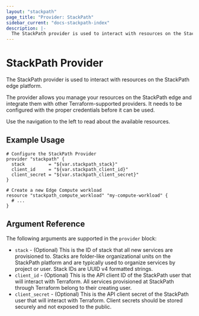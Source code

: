 ```yaml
---
layout: "stackpath"
page_title: "Provider: StackPath"
sidebar_current: "docs-stackpath-index"
description: |-
  The StackPath provider is used to interact with resources on the StackPath edge platform.
---
```


# StackPath Provider

The StackPath provider is used to interact with resources on the StackPath edge platform.

The provider allows you manage your resources on the StackPath edge and integrate them with other Terraform-supported providers. It needs to be configured with the proper credentials before it can be used.

Use the navigation to the left to read about the available resources.

## Example Usage

```hcl
# Configure the StackPath Provider
provider "stackpath" {
  stack         = "${var.stackpath_stack}"
  client_id     = "${var.stackpath_client_id}"
  client_secret = "${var.stackpath_client_secret}"
}

# Create a new Edge Compute workload
resource "stackpath_compute_workload" "my-compute-workload" {
  # ...
}
```

## Argument Reference

The following arguments are supported in the `provider` block:

* `stack` - (Optional) This is the ID of stack that all new services are provisioned to. Stacks are folder-like organizational units on the StackPath platform and are typically used to organize services by project or user. Stack IDs are UUID v4 formatted strings. 
* `client_id` - (Optional) This is the API client ID of the StackPath user that will interact with Terraform. All services provisioned at StackPath through Terraform belong to their creating user.
* `client_secret` - (Optional) This is the API client secret of the StackPath user that will interact with Terraform. Client secrets should be stored securely and not exposed to the public.
